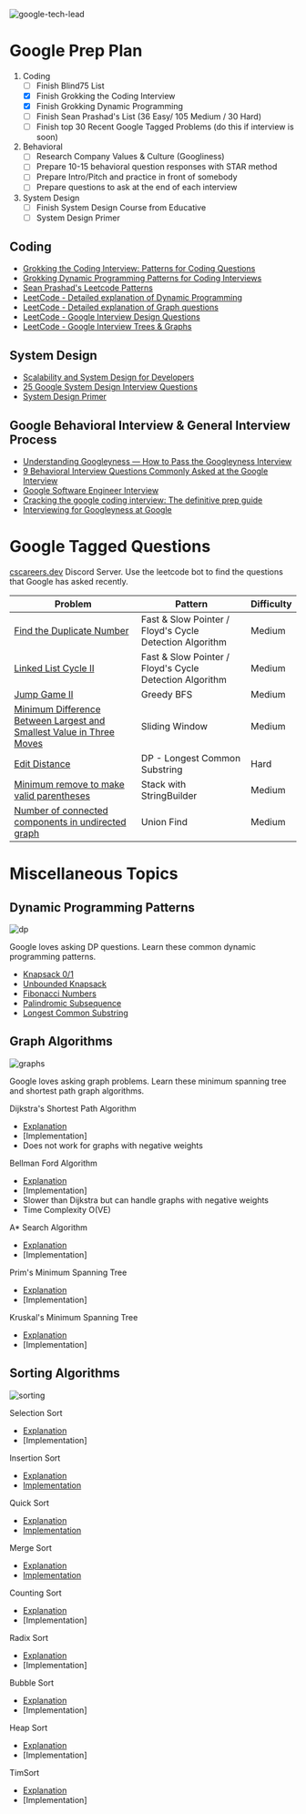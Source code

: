 
![google-tech-lead](./images/google-tech-lead.jpg)


# Google Prep Plan #

1. Coding
    - [ ] Finish Blind75 List
    - [X] Finish Grokking the Coding Interview
    - [X] Finish Grokking Dynamic Programming
    - [ ] Finish Sean Prashad's List (36 Easy/ 105 Medium / 30 Hard)
    - [ ] Finish top 30 Recent Google Tagged Problems (do this if interview is soon)

2. Behavioral
    - [ ] Research Company Values & Culture (Googliness)
    - [ ] Prepare 10-15 behavioral question responses with STAR method
    - [ ] Prepare Intro/Pitch and practice in front of somebody
    - [ ] Prepare questions to ask at the end of each interview

3. System Design
    - [ ] Finish System Design Course from Educative
    - [ ] System Design Primer

## Coding 
- [Grokking the Coding Interview: Patterns for Coding Questions](https://www.educative.io/courses/grokking-the-coding-interview)
- [Grokking Dynamic Programming Patterns for Coding Interviews](https://www.educative.io/courses/grokking-dynamic-programming-patterns-for-coding-interviews)
- [Sean Prashad's Leetcode Patterns](https://seanprashad.com/leetcode-patterns/)
- [LeetCode - Detailed explanation of Dynamic Programming](https://leetcode.com/explore/learn/card/dynamic-programming/)
- [LeetCode - Detailed explanation of Graph questions](https://leetcode.com/explore/learn/card/graph/)
- [LeetCode - Google Interview Design Questions](https://leetcode.com/explore/featured/card/google/65/design-4/)
- [LeetCode - Google Interview Trees & Graphs](https://leetcode.com/explore/featured/card/google/61/trees-and-graphs/)

## System Design

- [Scalability and System Design for Developers](https://www.educative.io/path/scalability-system-design)
- [25 Google System Design Interview Questions](https://www.interviewkickstart.com/interview-questions/google-system-design-interview-questions)
- [System Design Primer](https://github.com/donnemartin/system-design-primer)

## Google Behavioral Interview & General Interview Process
- [Understanding Googleyness — How to Pass the Googleyness Interview](https://jeffhsipe.medium.com/understanding-googelyness-4d61a70ada95)
- [9 Behavioral Interview Questions Commonly Asked at the Google Interview](https://www.interviewkickstart.com/blog/google-behavioral-interview-questions-to-get-hired-at-google)
- [Google Software Engineer Interview](https://igotanoffer.com/blogs/tech/google-software-engineer-interview)
- [Cracking the google coding interview: The definitive prep guide](https://www.educative.io/blog/google-coding-interview)
- [Interviewing for Googleyness at Google](https://www.youtube.com/watch?v=uPjeKSDuoGw)


# Google Tagged Questions #

[cscareers.dev](https://discord.gg/uXkVRhBqfX) Discord Server. Use the leetcode bot to find the questions that Google has asked recently.

| Problem    | Pattern | Difficulty |
| ----------- | ----------- |  ----------- | 
| [Find the Duplicate Number](https://leetcode.com/problems/find-the-duplicate-number/) | Fast & Slow Pointer / Floyd's Cycle Detection Algorithm | Medium |
| [Linked List Cycle II](https://leetcode.com/problems/linked-list-cycle-ii/) | Fast & Slow Pointer / Floyd's Cycle Detection Algorithm | Medium |
| [Jump Game II](https://leetcode.com/problems/jump-game-ii/) | Greedy BFS | Medium |
| [Minimum Difference Between Largest and Smallest Value in Three Moves](https://leetcode.com/problems/minimum-difference-between-largest-and-smallest-value-in-three-moves/) | Sliding Window | Medium |
| [Edit Distance](https://leetcode.com/problems/edit-distance/) | DP - Longest Common Substring | Hard | 
| [Minimum remove to make valid parentheses](https://leetcode.com/problems/minimum-remove-to-make-valid-parentheses/) | Stack with StringBuilder | Medium | 
| [Number of connected components in undirected graph](https://leetcode.com/problems/number-of-connected-components-in-an-undirected-graph/) | Union Find | Medium |


# Miscellaneous Topics
## Dynamic Programming Patterns

![dp](./images/dp.jpg)

Google loves asking DP questions. Learn these common dynamic programming patterns.

- [Knapsack 0/1](./grokking_dp/dp_unbounded_knapsack.py)
- [Unbounded Knapsack](./grokking_dp/dp_unbounded_knapsack.py)
- [Fibonacci Numbers](./grokking_dp/dp_fibonnaci_numbers.py)
- [Palindromic Subsequence](./grokking_dp/dp_palindromic_subsequence.py)
- [Longest Common Substring](./grokking_dp/dp_longest_common_substring.py)


## Graph Algorithms

![graphs](./images/graphs.png)

Google loves asking graph problems. Learn these minimum spanning tree and shortest path graph algorithms.
 
Dijkstra's Shortest Path Algorithm
- [Explanation](https://www.geeksforgeeks.org/dijkstras-shortest-path-algorithm-greedy-algo-7/)
- [Implementation]
- Does not work for graphs with negative weights

Bellman Ford Algorithm
- [Explanation](https://www.geeksforgeeks.org/bellman-ford-algorithm-dp-23/)
- [Implementation]
- Slower than Dijkstra but can handle graphs with negative weights
- Time Complexity O(VE)

A* Search Algorithm
- [Explanation](https://www.geeksforgeeks.org/a-search-algorithm/)
- [Implementation]

Prim's Minimum Spanning Tree
- [Explanation](https://www.geeksforgeeks.org/prims-minimum-spanning-tree-mst-greedy-algo-5/)
- [Implementation]

Kruskal's Minimum Spanning Tree
- [Explanation](https://www.geeksforgeeks.org/kruskals-minimum-spanning-tree-algorithm-greedy-algo-2/)
- [Implementation]

## Sorting Algorithms

![sorting](./images/Sorting-Algorithms.png)

Selection Sort 
- [Explanation](https://www.geeksforgeeks.org/selection-sort/)
- [Implementation]

Insertion Sort
- [Explanation](https://www.geeksforgeeks.org/insertion-sort/)
- [Implementation](./sorting_algos/insertion_sort.py)

Quick Sort
- [Explanation](https://www.geeksforgeeks.org/quick-sort/)
- [Implementation](./sorting_algos/quick_sort.py)

Merge Sort
- [Explanation](https://www.geeksforgeeks.org/merge-sort/)
- [Implementation](./sorting_algos/merge_sort.py)

Counting Sort
- [Explanation](https://www.javatpoint.com/counting-sort)
- [Implementation]

Radix Sort
- [Explanation](https://www.geeksforgeeks.org/radix-sort/)
- [Implementation]

Bubble Sort
- [Explanation](https://www.geeksforgeeks.org/bubble-sort/)
- [Implementation]

Heap Sort
- [Explanation](https://www.geeksforgeeks.org/heap-sort/)
- [Implementation]

TimSort
- [Explanation](https://www.geeksforgeeks.org/timsort/)
- [Implementation]






